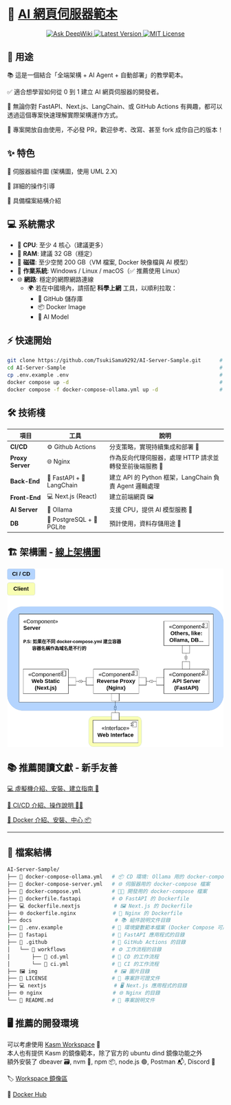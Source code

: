 # 🚀 [AI 網頁伺服器範本](https://github.com/TsukiSama9292/AI-Server-Sample)

<div align="center">

<a href="https://deepwiki.com/TsukiSama9292/AI-Server-Sample">
  <img src="https://deepwiki.com/badge.svg" alt="Ask DeepWiki" width="150" />
</a>
<a href="https://github.com/TsukiSama9292/AI-Server-Sample/tree/dev">
  <img src="https://img.shields.io/badge/Version-Dev-blue?style=for-the-badge" alt="Latest Version" />
</a>
<a href="https://github.com/TsukiSama9292/AI-Server-Sample/blob/main/LICENSE">
  <img src="https://img.shields.io/badge/License-MIT-green?style=for-the-badge" alt="MIT License" />
</a>

</div>

## 🧩 用途

📚 這是一個結合「全端架構 + AI Agent + 自動部署」的教學範本。  

✅ 適合想學習如何從 0 到 1 建立 AI 網頁伺服器的開發者。  

🔧 無論你對 FastAPI、Next.js、LangChain、或 GitHub Actions 有興趣，都可以透過這個專案快速理解實際架構運作方式。

🙏 專案開放自由使用，不必發 PR，歡迎參考、改寫、甚至 fork 成你自己的版本！

## ✨ 特色  
📐 伺服器組件圖 (架構圖，使用 UML 2.X)

📘 詳細的操作引導  

📁 具備檔案結構介紹  

## 💻 系統需求

- 🧠 **CPU**: 至少 4 核心（建議更多）  
- 🧵 **RAM**: 建議 32 GB（穩定）  
- 💾 **磁碟**: 至少空閒 200 GB（VM 檔案, Docker 映像檔與 AI 模型）  
- 🐧 **作業系統**: Windows / Linux / macOS（✅ 推薦使用 Linux）  
- 🌐 **網路**: 穩定的網際網路連線  
  - 🌍 若在中國境內，請搭配 **科學上網** 工具，以順利拉取：
    - 📁 GitHub 儲存庫  
    - 📦 Docker Image  
    - 🧠 AI Model  

## ⚡ 快速開始

```bash
git clone https://github.com/TsukiSama9292/AI-Server-Sample.git      # 下載專案(部屬分支)
cd AI-Server-Sample                                                  # 進入專案資料夾
cp .env.example .env                                                 # 複製範本環境變數
docker compose up -d                                                 # 啟用全端網頁服務
docker compose -f docker-compose-ollama.yml up -d                    # 啟用 Ollama 服務
```

## 🛠️ 技術棧  

| 項目          | 工具                          | 說明                                                                 |
|---------------|-------------------------------|--------------------------------------------------------------------|
| **CI/CD**     | ⚙️ Github Actions             | 分支策略，實現持續集成和部署 🚀                                        |
| **Proxy Server** | 🌐 Nginx                   | 作為反向代理伺服器，處理 HTTP 請求並轉發至前後端服務 🔁                   |
| **Back-End**  | 🐍 FastAPI + 🧠 LangChain     | 建立 API 的 Python 框架，LangChain 負責 Agent 邏輯處理                |
| **Front-End** | 💻 Next.js (React)            | 建立前端網頁 🖼️                                                     |
| **AI Server** | 🤖 Ollama                     | 支援 CPU，提供 AI 模型服務 🧩                                        |
| **DB**        | 🐘 PostgreSQL + 🧪 PGLite     | 預計使用，資料存儲用途 💾                                             |



## 🏗️ 架構圖 - [線上架構圖](https://viewer.diagrams.net/?tags=%7B%7D&lightbox=1&highlight=0000ff&edit=_blank&layers=1&nav=1&title=ai-sample-server.drawio&dark=auto#Uhttps%3A%2F%2Fdrive.google.com%2Fuc%3Fid%3D1QD_Iwv_ZQpG5kS-wWtm0l2T6u9CXrsgk%26export%3Ddownload)

![架構圖](./img/ai-sample-server.drawio.png)

## 📚 推薦閱讀文獻 - 新手友善

[💻 虛擬機介紹、安裝、建立指南 🚀](./docs/VM.md)  

[🔁 CI/CD 介紹、操作說明 👨‍💻](./docs/CICD.md)  

[🐳 Docker 介紹、安裝、中心 📦](./docs/Docker.md)  


---

## 📁 檔案結構
```bash
AI-Server-Sample/
├── 🐳 docker-compose-ollama.yml   # 📦 CD 環境: Ollama 用的 docker-compose 檔案
├── 🐳 docker-compose-server.yml   # 🌐 伺服器用的 docker-compose 檔案
├── 🐳 docker-compose.yml          # 👨‍💻 開發用的 docker-compose 檔案
├── 🐍 dockerfile.fastapi          # ⚙️ FastAPI 的 Dockerfile
├── 💻 dockerfile.nextjs           # 🖼️ Next.js 的 Dockerfile
├── 🌐 dockerfile.nginx            # 🔁 Nginx 的 Dockerfile
├── docs                           # 📚 組件說明文件目錄
|── 🧾 .env.example                # 📌 環境變數範本檔案 (Docker Compose 可用)
├── 🐍 fastapi                     # 🧠 FastAPI 應用程式的目錄
├── 🔧 .github                     # 🤖 GitHub Actions 的目錄
│   └── 🔁 workflows               # ⚙️ 工作流程的目錄
│       ├── 🚀 cd.yml              # 🚚 CD 的工作流程
│       └── 🧪 ci.yml              # 🧪 CI 的工作流程
├── 🖼️ img                         # 🖼️ 圖片目錄
├── 📄 LICENSE                     # 📜 專案許可證文件
├── 💻 nextjs                      # 🖥️ Next.js 應用程式的目錄
├── 🌐 nginx                       # 🌐 Nginx 的目錄
└── 📘 README.md                   # 📝 專案說明文件
```

## 🖥️ 推薦的開發環境
可以考慮使用 [Kasm Workspace](https://www.kasmweb.com/) 🚀  
本人也有提供 Kasm 的鏡像範本，除了官方的 ubuntu dind 鏡像功能之外  
額外安裝了 dbeaver 🗃️, nvm 🔧, npm 📦, node.js 🟢, Postman 📬, Discord 💬  

🏷️ [Workspace 鏡像區](https://tsukisama9292.github.io/kasm_registry/)  

🐳 [Docker Hub](https://hub.docker.com/r/tsukisama9292/ubuntu-jammy-dind)  
